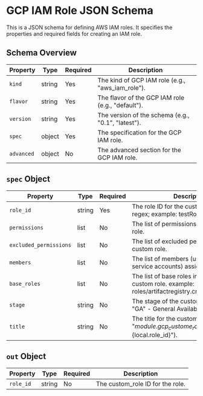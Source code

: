 # GCP IAM Role JSON Schema

This is a JSON schema for defining AWS IAM roles. It specifies the properties and required fields for creating an IAM role.

## Schema Overview

| Property    | Type   | Required | Description                                                      |
|-------------|--------|----------|------------------------------------------------------------------|
| `kind`      | string | Yes      | The kind of GCP IAM role (e.g., "aws_iam_role").                  |
| `flavor`    | string | Yes      | The flavor of the GCP IAM role (e.g., "default").                |
| `version`   | string | Yes      | The version of the schema (e.g., "0.1", "latest").               |
| `spec`      | object | Yes      | The specification for the GCP IAM role.                           |
| `advanced`  | object | No       | The advanced section for the GCP IAM role.                        |

## `spec` Object
| Property                | Type   | Required | Description                                                                                          |
|-------------------------|--------|----------|------------------------------------------------------------------------------------------------------|
| `role_id`               | string | Yes      | The role ID for the custom role with regex; example: testRole.                                       |
| `permissions`           | list   | No       | The list of permissions for the custom role.                                                         |
| `excluded_permissions`  | list   | No       | The list of excluded permissions for the custom role.                                                |
| `members`               | list   | No       | The list of members (users, groups, or service accounts) assigned to the role.                       |
| `base_roles`            | list   | No       | The list of base roles included in the custom role.  example: roles/artifactregistry.createOnPushWriter                                       |
| `stage`                 | string | No       | The stage of the custom role (default is "GA" - General Availability).                               |
| `title`                 | string | No       | The title for the custom role (defaults to "${module.gcp_custome_role_name.name}-${local.role_id}"). |




## `out` Object

| Property           | Type   | Required | Description                      |
|--------------------|--------|----------|----------------------------------|
| `role_id`| string | No       | The custom_role ID for the role. |
